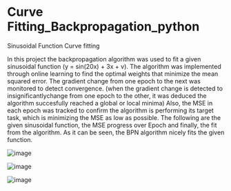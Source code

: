# Curve Fitting_Backpropagation_python
Sinusoidal Function Curve fitting

In this project the backpropagation algorithm was used to fit a given sinusoidal function (y = sin(20x) + 3x + v). The algorithm was implemented through online learning to find the optimal weights that minimize the mean squared error. The gradient change from one epoch to the next was monitored to detect convergence. (when the gradient change is detected to insignificantlychange from one epoch to the other, it was deduced the algorithm succesfully reached a global or local minima) Also, the MSE in each epoch was tracked to confirm the algorithm is performing its target task, which is minimizing the MSE as low as possible. The following are the given sinusoidal function, the MSE progress over Epoch and finally, the fit from the algorithm. As it can be seen, the BPN algorithm nicely fits the given function.

![image](https://user-images.githubusercontent.com/32316270/45593037-74998b80-b942-11e8-9dae-0799d18a2201.png)

![image](https://user-images.githubusercontent.com/32316270/45593047-8bd87900-b942-11e8-9859-538cd0842407.png)

![image](https://user-images.githubusercontent.com/32316270/45593048-972ba480-b942-11e8-9cee-0c1fbae4be34.png)
